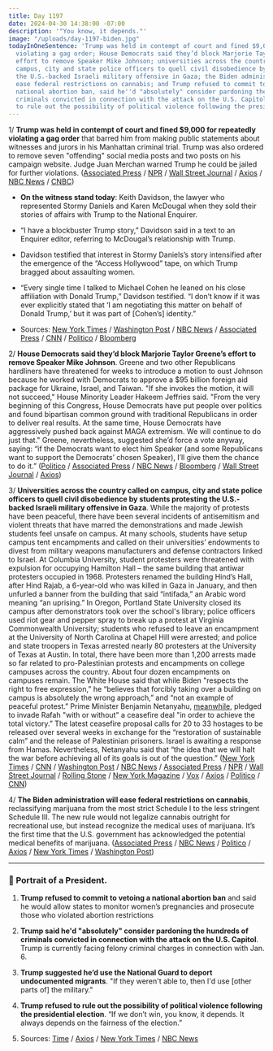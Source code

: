 ```yaml
---
title: Day 1197
date: 2024-04-30 14:38:00 -07:00
description: '"You know, it depends."'
image: "/uploads/day-1197-biden.jpg"
todayInOneSentence: 'Trump was held in contempt of court and fined $9,000 for repeatedly
  violating a gag order; House Democrats said they’d block Marjorie Taylor Greene’s
  effort to remove Speaker Mike Johnson; universities across the country called on
  campus, city and state police officers to quell civil disobedience by students protesting
  the U.S.-backed Israeli military offensive in Gaza; the Biden administration will
  ease federal restrictions on cannabis; and Trump refused to commit to vetoing a
  national abortion ban, said he''d "absolutely" consider pardoning the hundreds of
  criminals convicted in connection with the attack on the U.S. Capitol, and refused
  to rule out the possibility of political violence following the presidential election. '
---
```


1/ **Trump was held in contempt of court and fined $9,000 for repeatedly violating a gag order** that barred him from making public statements about witnesses and jurors in his Manhattan criminal trial. Trump was also ordered to remove seven "offending" social media posts and two posts on his campaign website. Judge Juan Merchan warned Trump he could be jailed for further violations. ([Associated Press](https://apnews.com/article/trump-stormy-daniels-hush-money-election-2024-d2f9badee0b28a60d32bc98c0d4e783f) / [NPR](https://www.npr.org/2024/04/30/1244294199/trump-gag-order-hush-money-trial) / [Wall Street Journal](https://www.wsj.com/us-news/judge-finds-trump-violated-gag-order-in-hush-money-case-4d20848b?mod=hp_lead_pos1) / [Axios](https://www.axios.com/2024/04/30/trump-contempt-hearing-gag-order-new-york) / [NBC News](https://www.nbcnews.com/politics/donald-trump/judge-holds-trump-contempt-violating-gag-order-hush-money-trial-rcna149101) / [CNBC](https://www.cnbc.com/2024/04/30/trump-trial-hush-money-case-resumes-with-testimony-from-michael-cohen-banker.html))

* **On the witness stand today**: Keith Davidson, the lawyer who represented Stormy Daniels and Karen McDougal when they sold their stories of affairs with Trump to the National Enquirer.

* “I have a blockbuster Trump story,” Davidson said in a text to an Enquirer editor, referring to McDougal’s relationship with Trump.

* Davidson testified that interest in Stormy Daniels’s story intensified after the emergence of the “Access Hollywood” tape, on which Trump bragged about assaulting women.

* “Every single time I talked to Michael Cohen he leaned on his close affiliation with Donald Trump,” Davidson testified. “I don’t know if it was ever explicitly stated that ‘I am negotiating this matter on behalf of Donald Trump,’ but it was part of \[Cohen’s\] identity.”

* Sources: [New York Times](https://www.nytimes.com/live/2024/04/30/nyregion/trump-hush-money-trial) / [Washington Post](https://www.washingtonpost.com/politics/2024/04/30/trump-hush-money-trial-live-updates/) / [NBC News](https://www.nbcnews.com/politics/donald-trump/live-blog/trump-trial-hush-money-case-live-updates-rcna149906) / [Associated Press](https://apnews.com/live/trump-trial-hush-money-day-9) / [CNN](https://www.cnn.com/politics/live-news/trump-hush-money-trial-04-30-24/index.html) / [Politico](https://www.politico.com/live-updates/2024/04/30/trump-hush-money-criminal-trial) / [Bloomberg](https://www.bloomberg.com/news/articles/2024-04-30/trump-fined-9-000-for-violating-gag-order-in-hush-money-trial?sref=MIBMEEoj)

2/ **House Democrats said they’d block Marjorie Taylor Greene’s effort to remove Speaker Mike Johnson**. Greene and two other Republicans hardliners have threatened for weeks to introduce a motion to oust Johnson because he worked with Democrats to approve a $95 billion foreign aid package for Ukraine, Israel, and Taiwan. "If she invokes the motion, it will not succeed," House Minority Leader Hakeem Jeffries said. "From the very beginning of this Congress, House Democrats have put people over politics and found bipartisan common ground with traditional Republicans in order to deliver real results. At the same time, House Democrats have aggressively pushed back against MAGA extremism. We will continue to do just that." Greene, nevertheless, suggested she’d force a vote anyway, saying: “if the Democrats want to elect him Speaker (and some Republicans want to support the Democrats’ chosen Speaker), I’ll give them the chance to do it.” ([Politico](https://www.politico.com/live-updates/2024/04/30/congress/dems-will-block-effort-to-oust-johnson-00155117) / [Associated Press](https://apnews.com/article/speaker-mike-johnson-marjorie-taylor-greene-motion-to-vacate-552169f3e831ab8fb3baacfdf76c2d82) / [NBC News](https://www.nbcnews.com/politics/congress/house-democratic-leaders-say-help-speaker-mike-johnsons-job-rcna149986) / [Bloomberg](https://www.bloomberg.com/news/articles/2024-04-30/house-democrats-vow-to-save-speaker-johnson-from-hardliner-coup?sref=MIBMEEoj) / [Wall Street Journal](https://www.wsj.com/politics/house-democrats-say-they-would-rescue-speaker-mike-johnson-1d32350e?mod=hp_lead_pos4) / [Axios](https://www.axios.com/2024/04/30/hakeem-jeffries-mike-johnson-motion-to-vacate-mtg))

3/ **Universities across the country called on campus, city and state police officers to quell civil disobedience by students protesting the U.S.-backed Israeli military offensive in Gaza**. While the majority of protests have been peaceful, there have been several incidents of antisemitism and violent threats that have marred the demonstrations and made Jewish students feel unsafe on campus. At many schools, students have setup campus tent encampments and called on their universities’ endowments to divest from military weapons manufacturers and defense contractors linked to Israel. At Columbia University, student protesters were threatened with expulsion for occupying Hamilton Hall – the same building that antiwar protesters occupied in 1968. Protesters renamed the building Hind’s Hall, after Hind Rajab, a 6-year-old who was killed in Gaza in January, and then unfurled a banner from the building that said “intifada,” an Arabic word meaning “an uprising.” In Oregon, Portland State University closed its campus after demonstrators took over the school's library; police officers used riot gear and pepper spray to break up a protest at Virginia Commonwealth University; students who refused to leave an encampment at the University of North Carolina at Chapel Hill were arrested; and police and state troopers in Texas arrested nearly 80 protesters at the University of Texas at Austin. In total, there have been more than 1,200 arrests made so far related to pro-Palestinian protests and encampments on college campuses across the country. About four dozen encampments on campuses remain. The White House said that while Biden "respects the right to free expression,” he “believes that forcibly taking over a building on campus is absolutely the wrong approach,” and “not an example of peaceful protest.” Prime Minister Benjamin Netanyahu, [meanwhile](https://www.nytimes.com/live/2024/04/30/world/israel-gaza-war-hamas/netanyahu-rafah-cease-fire), pledged to invade Rafah "with or without" a ceasefire deal "in order to achieve the total victory.” The latest ceasefire proposal calls for 20 to 33 hostages to be released over several weeks in exchange for the “restoration of sustainable calm” and the release of Palestinian prisoners. Israel is awaiting a response from Hamas. Nevertheless, Netanyahu said that “the idea that we will halt the war before achieving all of its goals is out of the question.” ([New York Times](https://www.nytimes.com/live/2024/04/30/nyregion/columbia-protests-college) / [CNN](https://www.cnn.com/business/live-news/university-protests-palestine-04-30-24/index.html) / [Washington Post](https://www.washingtonpost.com/education/2024/04/30/columbia-university-protests-palestine-news/) / [NBC News](https://www.nbcnews.com/news/us-news/live-blog/campus-protests-live-updates-students-occupy-columbia-university-rcna149926) / [Associated Press](https://apnews.com/article/israel-palestinian-campus-student-protests-war-8b0d3a0cedb17f5e892c6ca43bbdf628) / [NPR](https://www.npr.org/2024/04/30/1248012619/columbia-university-gaza-protests) / [Wall Street Journal](https://www.wsj.com/us-news/columbia-student-protesters-take-over-campus-building-525a8a78?mod=hp_lead_pos7) / [Rolling Stone](https://www.rollingstone.com/politics/politics-features/gaza-protests-colleges-violent-cops-1235012276/) / [New York Magazine](https://nymag.com/intelligencer/article/columbia-orders-protesters-to-disperse-as-negotiations-stall.html) / [Vox](https://www.vox.com/2024/4/24/24138333/columbia-student-protests-gaza-nyu-divest-faculty) / [Axios](https://www.axios.com/2024/04/30/columbia-protestors-expulsion-occupied-building) / [Politico](https://www.politico.com/news/2024/04/30/pro-palestinian-columbia-student-protesters-occupy-academic-building-00155078) / [CNN](https://www.cnn.com/2024/04/29/middleeast/hamas-israel-ceasefire-proposal-cairo-talks-intl/index.html))

4/ **The Biden administration will ease federal restrictions on cannabis**, reclassifying marijuana from the most strict Schedule I to the less stringent Schedule III. The new rule would not legalize cannabis outright for recreational use, but instead recognize the medical uses of marijuana. It’s the first time that the U.S. government has acknowledged the potential medical benefits of marijuana. ([Associated Press](https://apnews.com/article/marijuana-biden-dea-criminal-justice-pot-f833a8dae6ceb31a8658a5d65832a3b8) / [NBC News](https://www.nbcnews.com/politics/joe-biden/biden-administration-plans-reclassify-marijuana-easing-restrictions-na-rcna149424) / [Politico](https://www.politico.com/news/2024/04/30/biden-weed-restriction-policies-00133123) / [Axios](https://www.axios.com/2024/04/30/marijuana-restrictions-regulations-dea) / [New York Times](https://www.nytimes.com/2024/04/30/us/politics/justice-department-reclassify-marijuana.html) / [Washington Post](https://www.washingtonpost.com/health/2024/04/30/marijuana-restrictions-loosen/))

---

### 👑 Portrait of a President.

1. **Trump refused to commit to vetoing a national abortion ban** and said he would allow states to monitor women’s pregnancies and prosecute those who violated abortion restrictions

2. **Trump said he'd "absolutely" consider pardoning the hundreds of criminals convicted in connection with the attack on the U.S. Capitol**. Trump is currently facing felony criminal charges in connection with Jan. 6.

3. **Trump suggested he’d use the National Guard to deport undocumented migrants**. "If they weren't able to, then I'd use \[other parts of\] the military."

4. **Trump refused to rule out the possibility of political violence following the presidential election**. “If we don’t win, you know, it depends. It always depends on the fairness of the election.”

5. Sources: [Time](https://time.com/6972021/donald-trump-2024-election-interview/) / [Axios](https://www.axios.com/2024/04/30/donald-trump-time-magazine-interview-news) / [New York Times](https://www.nytimes.com/live/2024/04/30/us/biden-trump-election-updates) / [NBC News](https://www.nbcnews.com/politics/donald-trump/trump-pardon-jan-6-capitol-rioters-rcna149900)